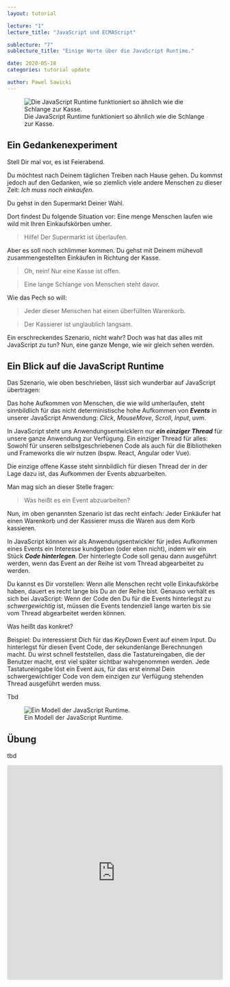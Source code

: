 ```yaml
---
layout: tutorial

lecture: "1"
lecture_title: "JavaScript und ECMAScript"

sublecture: "7"
sublecture_title: "Einige Worte über die JavaScript Runtime."

date: 2020-05-18
categories: tutorial update

author: Pawel Sawicki
---
```


<figure>
  <img src="{{site.url}}/assets/queue.svg" alt="Die JavaScript Runtime funktioniert so ähnlich wie die Schlange zur Kasse."/>
  <figcaption>Die JavaScript Runtime funktioniert so ähnlich wie die Schlange zur Kasse.</figcaption>
</figure>


## Ein Gedankenexperiment

Stell Dir mal vor, es ist Feierabend. 

Du möchtest nach Deinem täglichen Treiben nach Hause gehen. Du kommst jedoch auf den Gedanken, wie so ziemlich viele andere Menschen zu dieser Zeit: _Ich muss noch einkaufen_.

Du gehst in den Supermarkt Deiner Wahl.

Dort findest Du folgende Situation vor: Eine menge Menschen laufen wie wild mit Ihren Einkaufskörben umher. 

> Hilfe! Der Supermarkt ist überlaufen.

Aber es soll noch schlimmer kommen. Du gehst mit Deinem mühevoll zusammengestellten Einkäufen in Richtung der Kasse. 

> Oh, nein! Nur eine Kasse ist offen.

> Eine lange Schlange von Menschen steht davor.

Wie das Pech so will: 
> Jeder dieser Menschen hat einen überfüllten Warenkorb.

> Der Kassierer ist unglaublich langsam.

Ein erschreckendes Szenario, nicht wahr? Doch was hat das alles mit JavaScript zu tun?
Nun, eine ganze Menge, wie wir gleich sehen werden.

## Ein Blick auf die JavaScript Runtime

Das Szenario, wie oben beschrieben, lässt sich wunderbar auf JavaScript übertragen:

Das hohe Aufkommen von Menschen, die wie wild umherlaufen, steht sinnbildlich für das nicht deterministische hohe Aufkommen von ***Events*** in unserer JavaScript Anwendung: *Click*, *MouseMove*, *Scroll*, *Input*, uvm.

In JavaScript steht uns Anwendungsentwicklern nur ***ein einziger Thread*** für unsere ganze Anwendung zur Verfügung. Ein einziger Thread für alles: Sowohl für unseren selbstgeschriebenen Code als auch für die Bibliotheken und Frameworks die wir nutzen (bspw. React, Angular oder Vue).

Die einzige offene Kasse steht sinnbildlich für diesen Thread der in der Lage dazu ist, das Aufkommen der Events abzuarbeiten.

Man mag sich an dieser Stelle fragen:

> Was heißt es ein Event abzuarbeiten?

Nun, im oben genannten Szenario ist das recht einfach: Jeder Einkäufer hat einen Warenkorb und der Kassierer muss die Waren aus dem Korb kassieren.

In JavaScript können wir als Anwendungsentwickler für jedes Aufkommen eines Events ein Interesse kundgeben (oder eben nicht), indem wir ein Stück ***Code hinterlegen***. Der hinterlegte Code soll genau dann ausgeführt werden, wenn das Event an der Reihe ist vom Thread abgearbeitet zu werden.

Du kannst es Dir vorstellen: Wenn alle Menschen recht volle Einkaufskörbe haben, dauert es recht lange bis Du an der Reihe bist. Genauso verhält es sich bei JavaScript: Wenn der Code den Du für  die Events hinterlegst zu *schwergewichtig* ist, müssen die Events tendenziell lange warten bis sie vom Thread abgearbeitet werden können.

Was heißt das konkret? 

Beispiel: Du interessierst Dich für das *KeyDown* Event auf einem Input. Du hinterlegst für diesen Event Code, der sekundenlange Berechnungen macht. Du wirst schnell feststellen, dass die Tastatureingaben, die der Benutzer macht, erst viel später sichtbar wahrgenommen werden. 
Jede Tastatureingabe löst ein Event aus, für das erst einmal Dein schwergewichtiger Code von dem einzigen zur Verfügung stehenden Thread ausgeführt werden muss.

Tbd 



<figure>
  <img src="{{site.url}}/assets/js-runtime.png" alt="Ein Modell der JavaScript Runtime."/>
  <figcaption>Ein Modell der JavaScript Runtime.</figcaption>
</figure>

## Übung

tbd

<iframe
     src="https://codesandbox.io/embed/heuristic-gould-xe5z2?fontsize=14&hidenavigation=1&view=editor"
     style="width:100%; height:500px; border:0; border-radius: 4px; overflow:hidden;"
     title="heuristic-gould-xe5z2"
     allow="accelerometer; ambient-light-sensor; camera; encrypted-media; geolocation; gyroscope; hid; microphone; midi; payment; usb; vr"
     sandbox="allow-forms allow-modals allow-popups allow-presentation allow-same-origin allow-scripts"
   ></iframe>